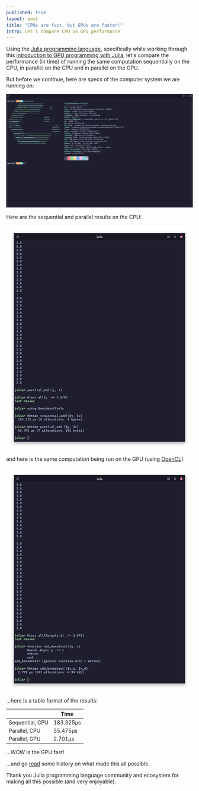```yaml
---
published: true
layout: post
title: "CPUs are fast, but GPUs are faster!"
intro: Let's compare CPU vs GPU performance
---
```


Using the [Julia programming language][0], specifically while working through this [introduction to GPU programming with Julia][1], let's compare the performance (in time) of running the same computation sequentially on the CPU, in parallel on the CPU and in parallel on the GPU.

But before we continue, here are specs of the computer system we are running on:

![fastfetch_screenshot](/assets/images/julia-fastfetch.png "Computer System information using fastfetch")

Here are the sequential and parallel results on the CPU:

![julia_cpu_screenshot](/assets/images/julia-cpu.png "Julia CPU Performance")

and here is the same computation being run on the GPU (using [OpenCL][2]):

![julia_gpu_screenshot](/assets/images/julia-gpu.png "Julia GPU Performance")

...here is a table format of the results:

|                 | Time      |
| --------------- | --------- |
| Sequential, CPU | 183.325μs |
| Parallel, CPU   | 55.475μs  |
| Parallel, GPU   | 2.701μs   |

...WOW is the GPU fast!

...and go [read][3] some history on what made this all possible.

Thank you Julia programming language community and ecosystem for making all this possible (and very enjoyable).

[0]: https://julialang.org/
[1]: https://cuda.juliagpu.org/stable/tutorials/introduction/
[2]: https://github.com/JuliaGPU/OpenCL.jl
[3]: https://github.com/JuliaGPU/OpenCL.jl/issues/324#issuecomment-2993882134

